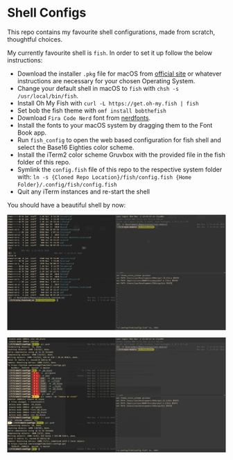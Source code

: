 # Shell Configs

This repo contains my favourite shell configurations, made from scratch, thoughtful choices.

My currently favourite shell is `fish`. In order to set it up follow the below instructions:

- Download the installer `.pkg` file for macOS from [official site](https://fishshell.com) or whatever instructions are necessary for your chosen Operating System.
- Change your default shell in macOS to `fish` with `chsh -s /usr/local/bin/fish`.
- Install Oh My Fish with `curl -L https://get.oh-my.fish | fish`
- Set bob the fish theme with `omf install bobthefish`
- Download `Fira Code Nerd` font from [nerdfonts](https://www.nerdfonts.com/font-downloads).
- Install the fonts to your macOS system by dragging them to the Font Book app.
- Run `fish_config` to open the web based configuration for fish shell and select the Base16 Eighties color scheme.
- Install the iTerm2 color scheme Gruvbox with the provided file in the fish folder of this repo.
- Symlink the `config.fish` file of this repo to the respective system folder with: 
`ln -s {Cloned Repo Location}/fish/config.fish {Home Folder}/.config/fish/config.fish`
- Quit any iTerm instances and re-start the shell

You should have a beautiful shell by now:

![showcase-0](0.png)

![showcase-1](1.png)